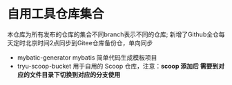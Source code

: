 # 自用工具仓库集合

本仓库为所有发布的仓库的集合不同branch表示不同的仓库;
新增了Github全仓每天定时北京时间2点同步到Gitee仓库备份仓，单向同步

* mybatic-generator mybatis 简单代码生成模板项目
* tryu-scoop-bucket 用于自用的 Scoop 仓库，注意：**scoop 添加后 需要到对应的文件目录下切换到对应的分支使用**
